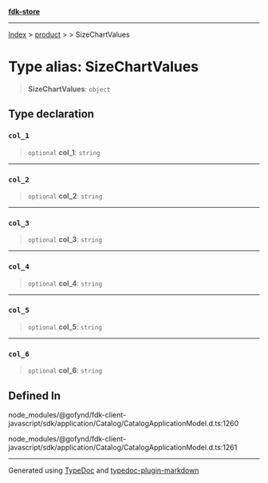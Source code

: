 [**fdk-store**](../../../README.md)
***

[Index](../../../API.md) > [product](../../README.md) > [<internal>](../README.md) > SizeChartValues

# Type alias: SizeChartValues

> **SizeChartValues**: `object`

## Type declaration

### `col_1`

> `optional` **col\_1**: `string`

***

### `col_2`

> `optional` **col\_2**: `string`

***

### `col_3`

> `optional` **col\_3**: `string`

***

### `col_4`

> `optional` **col\_4**: `string`

***

### `col_5`

> `optional` **col\_5**: `string`

***

### `col_6`

> `optional` **col\_6**: `string`

## Defined In

node\_modules/@gofynd/fdk-client-javascript/sdk/application/Catalog/CatalogApplicationModel.d.ts:1260

node\_modules/@gofynd/fdk-client-javascript/sdk/application/Catalog/CatalogApplicationModel.d.ts:1261

***
Generated using [TypeDoc](https://typedoc.org/) and [typedoc-plugin-markdown](https://www.npmjs.com/package/typedoc-plugin-markdown)
